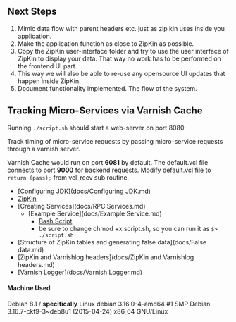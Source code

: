 ## Next Steps ##

1. Mimic data flow with parent headers etc. just as zip kin uses inside you application.
2. Make the application function as close to ZipKin as possible.
3. Copy the ZipKin user-interface folder and try to use the user interface of ZipKin to display your data. That way no work has to be performed on the frontend UI part. 
4. This way we will also be able to re-use any opensource UI updates that happen inside ZipKin.
5. Document functionality implemented. The flow of the system.


## Tracking Micro-Services via Varnish Cache ##

Running ``./script.sh`` should start a web-server on port 8080

Track timing of micro-service requests by passing micro-service requests through a varnish server.

Varnish Cache would run on port **6081** by default. The default.vcl file connects to port **9000** for backend requests. Modify default.vcl file to ``return (pass);`` from vcl_recv sub routine.

* [Configuring JDK](docs/Configuring JDK.md)
* [ZipKin](docs/ZipKin.md)
* [Creating Services](docs/RPC Services.md)
  * [Example Service](docs/Example Service.md)
    * [Bash Script](script.sh)
     * be sure to change chmod +x script.sh, so you can run it as ``$> ./script.sh``
* [Structure of ZipKin tables and generating false data](docs/False data.md)
* [ZipKin and Varnishlog headers](docs/ZipKin and Varnishlog headers.md)
* [Varnish Logger](docs/Varnish Logger.md)


#### Machine Used ####

Debian 8.1 / **specifically** Linux debian 3.16.0-4-amd64 #1 SMP Debian 3.16.7-ckt9-3~deb8u1 (2015-04-24) x86_64 GNU/Linux
